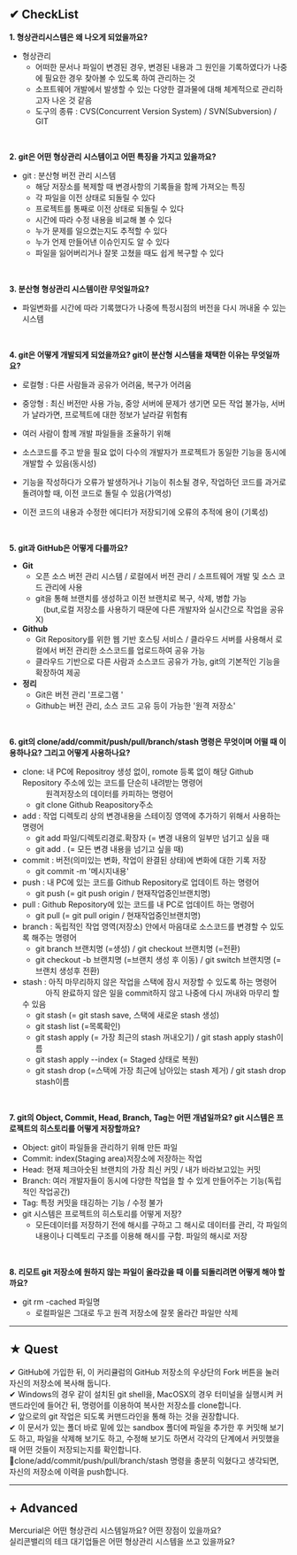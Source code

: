 ## ✔ CheckList
<b>1. 형상관리시스템은 왜 나오게 되었을까요?</b>
-  형상관리
   - 어떠한 문서나 파일이 변경된 경우, 변경된 내용과 그 원인을 기록하였다가 나중에 필요한 경우 찾아볼 수 있도록 하여 관리하는 것
   - 소프트웨어 개발에서 발생할 수 있는 다양한 결과물에 대해 체계적으로 관리하고자 나온 것 같음
   - 도구의 종류 : CVS(Concurrent Version System) / SVN(Subversion) / GIT

<br>

<b>2. git은 어떤 형상관리 시스템이고 어떤 특징을 가지고 있을까요?</b>
- git : 분산형 버전 관리 시스템
  - 해당 저장소를 복제할 때 변경사항의 기록들을 함께 가져오는 특징
  - 각 파일을 이전 상태로 되돌릴 수 있다
  - 프로젝트를 통째로 이전 상태로 되돌릴 수 있다
  - 시간에 따라 수정 내용을 비교해 볼 수 있다
  - 누가 문제를 일으켰는지도 추적할 수 있다
  - 누가 언제 만들어낸 이슈인지도 알 수 있다
  - 파일을 잃어버리거나 잘못 고쳤을 때도 쉽게 복구할 수 있다</p>

<br>

<b>3. 분산형 형상관리 시스템이란 무엇일까요?</b>
- 파일변화를 시간에 따라 기록했다가 나중에 특정시점의 버전을 다시 꺼내올 수 있는 시스템

<br>

<b>4. git은 어떻게 개발되게 되었을까요? git이 분산형 시스템을 채택한 이유는 무엇일까요?</b>
- 로컬형 : 다른 사람들과 공유가 어려움, 복구가 어려움
- 중앙형 : 최신 버전만 사용 가능, 중앙 서버에 문제가 생기면 모든 작업 불가능, 서버가 날라가면, 프로젝트에 대한 정보가 날라갈 위험有<br>

- 여러 사람이 함께 개발 파일들을 조율하기 위해
- 소스코드를 주고 받을 필요 없이 다수의 개발자가 프로젝트가 동일한 기능을 동시에 개발할 수 있음(동시성)
- 기능을 작성하다가 오류가 발생하거나 기능이 취소될 경우, 작업하던 코드를 과거로 돌려야할 때, 이전 코드로 돌릴 수 있음(가역성)
- 이전 코드의 내용과 수정한 에디터가 저장되기에 오류의 추적에 용이 (기록성)

<br>

<b>5. git과 GitHub은 어떻게 다를까요?</b>
- <b>Git</b>
  - 오픈 소스 버전 관리 시스템 / 로컬에서 버전 관리 / 소프트웨어 개발 및 소스 코드 관리에 사용
  - git을 통해 브랜치를 생성하고 이전 브랜치로 복구, 삭제, 병합 가능<br>　(but,로컬 저장소를 사용하기 때문에 다른 개발자와 실시간으로 작업을 공유 X)
- <b>Github</b>
  - Git Repository를 위한 웹 기반 호스팅 서비스 / 클라우드 서버를 사용해서 로컬에서 버전 관리한 소스코드를 업로드하여 공유 가능
  - 클라우드 기반으로 다른 사람과 소스코드 공유가 가능, git의 기본적인 기능을 확장하여 제공
- <b>정리</b>
  - Git은 버전 관리 '프로그램 '
  - Github는 버전 관리, 소스 코드 고유 등이 가능한 '원격 저장소'
  
<br>

<b>6. git의 clone/add/commit/push/pull/branch/stash 명령은 무엇이며 어떨 때 이용하나요? 그리고 어떻게 사용하나요?</b>
- clone: 내 PC에 Repositroy 생성 없이, romote 등록 없이 해당 Github Repository 주소에 있는 코드를 단순히 내려받는 명령어
<br>　　　원격저장소의 데이터를 카피하는 명령어
  - git clone Github Reapository주소
- add : 작업 디렉토리 상의 변경내용을 스테이징 영역에 추가하기 위해서 사용하는 명령어 
  - git add 파일/디렉토리경로.확장자 (= 변경 내용의 일부만 넘기고 싶을 때
  - git add . (= 모든 변경 내용을 넘기고 싶을 때)
- commit : 버전(의미있는 변화, 작업이 완결된 상태)에 변화에 대한 기록 저장
  - git commit -m '메시지내용'
- push : 내 PC에 있는 코드를 Github Repository로 업데이트 하는 명령어
  - git push (= git push origin / 현재작업중인브랜치명)
- pull : Github Repository에 있는 코드를 내 PC로 업데이트 하는 명령어
  - git pull (= git pull origin / 현재작업중인브랜치명)
- branch : 독립적인 작업 영역(저장소) 안에서 마음대로 소스코드를 변경할 수 있도록 해주는 명령어
  - git branch 브랜치명 (=생성) / git checkout 브랜치명 (=전환)
  - git checkout -b 브랜치명 (=브랜치 생성 후 이동) / git switch 브랜치명 (= 브랜치 생성후 전환)
- stash : 아직 마무리하지 않은 작업을 스택에 잠시 저장할 수 있도록 하는 명령어
<br>　　　아직 완료하지 않은 일을 commit하지 않고 나중에 다시 꺼내와 마무리 할 수 있음
    - git stash (= git stash save, 스택에 새로운 stash 생성)
    - git stash list (=목록확인)
    - git stash apply (= 가장 최근의 stash 꺼내오기) / git stash apply stash이름
    - git stash apply --index (= Staged 상태로 복원)
    - git stash drop (=스택에 가장 최근에 남아있는 stash 제거) / git stash drop stash이름

<br>

<b>7. git의 Object, Commit, Head, Branch, Tag는 어떤 개념일까요? git 시스템은 프로젝트의 히스토리를 어떻게 저장할까요?</b>
- Object: git이 파일들을 관리하기 위해 만든 파일
- Commit: index(Staging area)저장소에 저장하는 작업
- Head: 현재 체크아숫된 브랜치의 가장 최신 커밋 / 내가 바라보고있는 커밋
- Branch: 여러 개발자들이 동시에 다양한 작업을 할 수 있게 만들어주는 기능(독립적인 작업공간)
- Tag: 특정 커밋을 태깅하는 기능 / 수정 불가
- git 시스템은 프로젝트의 히스토리를 어떻게 저장?
  - 모든데이터를 저장하기 전에 해시를 구하고 그 해시로 데이터를 관리, 각 파일의 내용이나 디렉토리 구조를 이용해 해시를 구함. 파일의 해시로 저장

<br>

<b>8. 리모트 git 저장소에 원하지 않는 파일이 올라갔을 때 이를 되돌리려면 어떻게 해야 할까요?</b>
- git rm -cached 파일명
  - 로컬파일은 그대로 두고 원격 저장소에 잘못 올라간 파일만 삭제<br>

<hr>

## ★ Quest
✔ GitHub에 가입한 뒤, 이 커리큘럼의 GitHub 저장소의 우상단의 Fork 버튼을 눌러 자신의 저장소에 복사해 둡니다.<br>
✔ Windows의 경우 같이 설치된 git shell을, MacOSX의 경우 터미널을 실행시켜 커맨드라인에 들어간 뒤, 명령어를 이용하여 복사한 저장소를 clone합니다.<br>
✔ 앞으로의 git 작업은 되도록 커맨드라인을 통해 하는 것을 권장합니다.<br>
✔ 이 문서가 있는 폴더 바로 밑에 있는 sandbox 폴더에 파일을 추가한 후 커밋해 보기도 하고, 파일을 삭제해 보기도 하고, 수정해 보기도 하면서 각각의 단계에서 커밋했을 때 어떤 것들이 저장되는지를 확인합니다.<br>
🔺clone/add/commit/push/pull/branch/stash 명령을 충분히 익혔다고 생각되면, 자신의 저장소에 이력을 push합니다.<br>

<hr>

 ## + Advanced
 Mercurial은 어떤 형상관리 시스템일까요? 어떤 장점이 있을까요?<br>
 실리콘밸리의 테크 대기업들은 어떤 형상관리 시스템을 쓰고 있을까요?